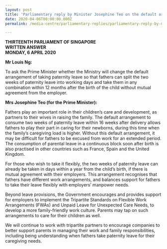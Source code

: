 ```yaml
---
layout: post
title: 'Parliamentary reply by Minister Josephine Teo on the default arrangement to consume Paternity Leave'
date: 2020-04-06T00:00:00.000Z
permalink: /media-centre/parliamentary-replies/parliamentary-reply-by-minister-josephine-teo-on-the-default-arrangement-to-consume-paternity-leave/

---
```



**THIRTEENTH PARLIAMENT OF SINGAPORE  
WRITTEN ANSWER  
MONDAY, 6 APRIL 2020**  

**Mr Louis Ng:**

To ask the Prime Minister whether the Ministry will change the default arrangement of taking paternity leave so that fathers can split the two weeks of paternity leave into working days and take them in any combination within 12 months after the birth of the child without mutual agreement from the employer. 

**Mrs Josephine Teo (for the Prime Minister):** 

Fathers play an important role in their children’s care and development, as partners to their wives in raising the family. The default arrangement to consume two weeks of paternity leave within 16 weeks after delivery allows fathers to play their part in caring for their newborns, during this time when the family’s caregiving load is higher. Without this default arrangement, it may be difficult for fathers to be excused from work for an extended period. The consumption of parental leave in a continuous block soon after birth is also practised in other countries such as France, Spain and the United Kingdom.

For those who wish to take it flexibly, the two weeks of paternity leave can already be taken in days within a year from the child’s birth, if there is mutual agreement with their employers.  This arrangement recognises that fathers have different work arrangements, and balances support for fathers to take their leave flexibly with employers’ manpower needs. 

Beyond leave provisions, the Government encourages and provides support for employers to implement the Tripartite Standards on Flexible Work Arrangements (FWAs) and Unpaid Leave for Unexpected Care Needs, to develop a more family-friendly work culture. Parents may tap on such arrangements to care for their children as well.  

We will continue to work with tripartite partners to encourage companies to better support parents in managing their work and family responsibilities, including being understanding when fathers take paternity leave for their caregiving needs.
